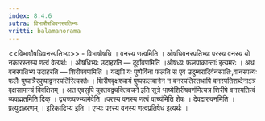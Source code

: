 ```yaml
---
index: 8.4.6
sutra: विभाषौषधिवनस्पतिभ्यः
vritti: balamanorama
---
```


<<विभाषौषधिवनस्पतिभ्यः>> - विभाषौषधि । वनस्य णत्वमिति । ओषधिवनस्पतिभ्यः परस्य वनस्य यो नकारस्तस्य णत्वं वेत्यर्थः । ओषधिभ्यः उदाहरति — दूर्वावणमिति ।ओषध्यः फलपाकान्ताः॑ इत्यमरः । अथ वनस्पतिभ्य उदाहरति — शिरीषवणमिति । यद्यपि यः पुष्पैर्विना फलति स एव उदुम्बरादिर्वनस्पतिः,वानस्पत्यः फलैः पुष्पात्रैरपुष्पाद्वनस्पति॑रित्यक्तेः । शिरीषवृक्षश्चायं पुष्पफलवानेन न वनस्पतिस्तथापि वनस्पतिशब्देनाऽत्र वृक्षसामान्यं विवक्षितम् । अत एवसुपि युक्तवद्व्यक्तिवचने॑ इति सूत्रे भाष्येशिरीषवण॑मित्यत्र शिरीषे वनस्पतित्वं व्यवह्मतमिति दिक् । द्व्यच्त्र्यज्भ्यामेवेति ।परस्य वनस्य णत्वं वाच्य॑मिति शेषः । देवदारुवनमिति । प्रत्युदाहरणम् । इरिकादिभ्य इति । एभ्यः परस्य वनस्य णत्वप्रतिषेध इत्यर्थः । 